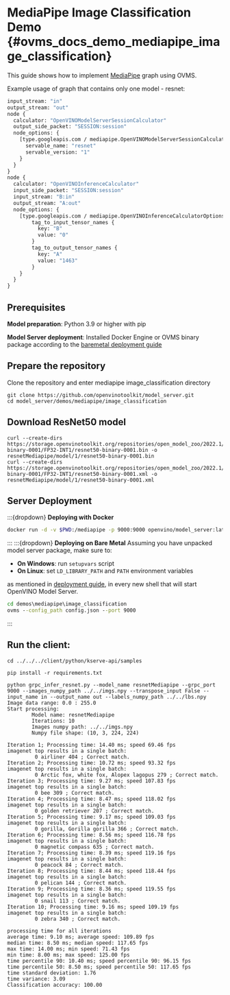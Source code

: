 # MediaPipe Image Classification Demo {#ovms_docs_demo_mediapipe_image_classification}

This guide shows how to implement [MediaPipe](../../../docs/mediapipe.md) graph using OVMS.

Example usage of graph that contains only one model - resnet:
```protobuf
input_stream: "in"
output_stream: "out"
node {
  calculator: "OpenVINOModelServerSessionCalculator"
  output_side_packet: "SESSION:session"
  node_options: {
    [type.googleapis.com / mediapipe.OpenVINOModelServerSessionCalculatorOptions]: {
      servable_name: "resnet"
      servable_version: "1"
    }
  }
}
node {
  calculator: "OpenVINOInferenceCalculator"
  input_side_packet: "SESSION:session"
  input_stream: "B:in"
  output_stream: "A:out"
  node_options: {
    [type.googleapis.com / mediapipe.OpenVINOInferenceCalculatorOptions]: {
        tag_to_input_tensor_names {
          key: "B"
          value: "0"
        }
        tag_to_output_tensor_names {
          key: "A"
          value: "1463"
        }
    }
  }
}
```

## Prerequisites

**Model preparation**: Python 3.9 or higher with pip 

**Model Server deployment**: Installed Docker Engine or OVMS binary package according to the [baremetal deployment guide](../../../docs/deploying_server_baremetal.md)

## Prepare the repository

Clone the repository and enter mediapipe image_classification directory
```console
git clone https://github.com/openvinotoolkit/model_server.git
cd model_server/demos/mediapipe/image_classification
```

## Download ResNet50 model

```console
curl --create-dirs https://storage.openvinotoolkit.org/repositories/open_model_zoo/2022.1/models_bin/2/resnet50-binary-0001/FP32-INT1/resnet50-binary-0001.bin -o resnetMediapipe/model/1/resnet50-binary-0001.bin
curl --create-dirs https://storage.openvinotoolkit.org/repositories/open_model_zoo/2022.1/models_bin/2/resnet50-binary-0001/FP32-INT1/resnet50-binary-0001.xml -o resnetMediapipe/model/1/resnet50-binary-0001.xml
```

## Server Deployment
:::{dropdown} **Deploying with Docker**
```bash
docker run -d -v $PWD:/mediapipe -p 9000:9000 openvino/model_server:latest --config_path /mediapipe/config.json --port 9000
```
:::
:::{dropdown} **Deploying on Bare Metal**
Assuming you have unpacked model server package, make sure to:

- **On Windows**: run `setupvars` script
- **On Linux**: set `LD_LIBRARY_PATH` and `PATH` environment variables

as mentioned in [deployment guide](../../../docs/deploying_server_baremetal.md), in every new shell that will start OpenVINO Model Server.
```bat
cd demos\mediapipe\image_classification
ovms --config_path config.json --port 9000
```
:::
## Run the client:
```console
cd ../../../client/python/kserve-api/samples

pip install -r requirements.txt

python grpc_infer_resnet.py --model_name resnetMediapipe --grpc_port 9000 --images_numpy_path ../../imgs.npy --transpose_input False --input_name in --output_name out --labels_numpy_path ../../lbs.npy
Image data range: 0.0 : 255.0
Start processing:
        Model name: resnetMediapipe
        Iterations: 10
        Images numpy path: ../../imgs.npy
        Numpy file shape: (10, 3, 224, 224)

Iteration 1; Processing time: 14.40 ms; speed 69.46 fps
imagenet top results in a single batch:
         0 airliner 404 ; Correct match.
Iteration 2; Processing time: 10.72 ms; speed 93.32 fps
imagenet top results in a single batch:
         0 Arctic fox, white fox, Alopex lagopus 279 ; Correct match.
Iteration 3; Processing time: 9.27 ms; speed 107.83 fps
imagenet top results in a single batch:
         0 bee 309 ; Correct match.
Iteration 4; Processing time: 8.47 ms; speed 118.02 fps
imagenet top results in a single batch:
         0 golden retriever 207 ; Correct match.
Iteration 5; Processing time: 9.17 ms; speed 109.03 fps
imagenet top results in a single batch:
         0 gorilla, Gorilla gorilla 366 ; Correct match.
Iteration 6; Processing time: 8.56 ms; speed 116.78 fps
imagenet top results in a single batch:
         0 magnetic compass 635 ; Correct match.
Iteration 7; Processing time: 8.39 ms; speed 119.16 fps
imagenet top results in a single batch:
         0 peacock 84 ; Correct match.
Iteration 8; Processing time: 8.44 ms; speed 118.44 fps
imagenet top results in a single batch:
         0 pelican 144 ; Correct match.
Iteration 9; Processing time: 8.36 ms; speed 119.55 fps
imagenet top results in a single batch:
         0 snail 113 ; Correct match.
Iteration 10; Processing time: 9.16 ms; speed 109.19 fps
imagenet top results in a single batch:
         0 zebra 340 ; Correct match.

processing time for all iterations
average time: 9.10 ms; average speed: 109.89 fps
median time: 8.50 ms; median speed: 117.65 fps
max time: 14.00 ms; min speed: 71.43 fps
min time: 8.00 ms; max speed: 125.00 fps
time percentile 90: 10.40 ms; speed percentile 90: 96.15 fps
time percentile 50: 8.50 ms; speed percentile 50: 117.65 fps
time standard deviation: 1.76
time variance: 3.09
Classification accuracy: 100.00
```
